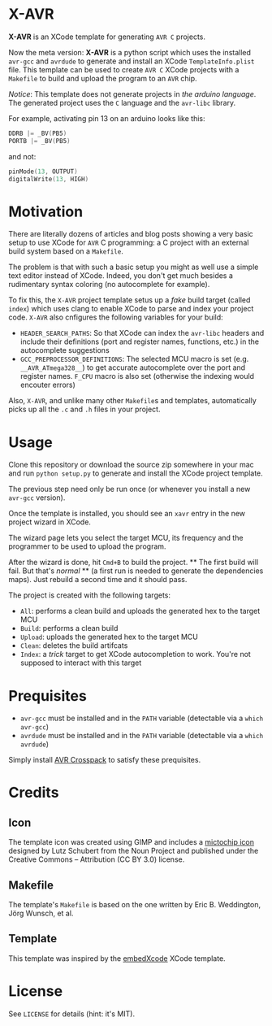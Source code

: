 X-AVR
=====

**X-AVR** is an XCode template for generating `AVR C` projects.

Now the meta version: **X-AVR** is a python script which uses the installed `avr-gcc` and `avrdude` to generate and install an XCode `TemplateInfo.plist` file. This template can be used to create `AVR C` XCode projects with a `Makefile` to build and upload the program to an `AVR` chip.

*Notice*: This template does not generate projects in *the arduino language*. The generated project uses the `C` language and the `avr-libc` library.

For example, activating pin 13 on an arduino looks like this:

```C
DDRB |= _BV(PB5)
PORTB |= _BV(PB5)
```

and not:

```C
pinMode(13, OUTPUT)
digitalWrite(13, HIGH)
```

# Motivation

There are literally dozens of articles and blog posts showing a very basic setup to use XCode for `AVR` C programming: a C project with an external build system based on a `Makefile`.

The problem is that with such a basic setup you might as well use a simple text editor instead of XCode.
Indeed, you don't get much besides a rudimentary syntax coloring (no autocomplete for example).

To fix this, the `X-AVR` project template setus up a *fake* build target (called `index`) which uses clang to enable XCode to parse and index your project code.
`X-AVR` also cnfigures the following variables for your build:
* `HEADER_SEARCH_PATHS`: So that XCode can index the `avr-libc` headers and include their definitions (port and register names, functions, etc.) in the autocomplete suggestions
* `GCC_PREPROCESSOR_DEFINITIONS`: The selected MCU macro is set (e.g. `__AVR_ATmega328__`) to get accurate autocomplete over the port and register names. `F_CPU` macro is also set (otherwise the indexing would encouter errors)

Also, `X-AVR`, and unlike many other `Makefile`s and templates, automatically picks up all the `.c` and `.h` files in your project.

# Usage

Clone this repository or download the source zip somewhere in your mac and run `python setup.py` to generate and install the XCode project template.

The previous step need only be run once (or whenever you install a new `avr-gcc` version).

Once the template is installed, you should see an `xavr` entry in the new project wizard in XCode.

The wizard page lets you select the target MCU, its frequency and the programmer to be used to upload the program.

After the wizard is done, hit `Cmd+B` to build the project.
** The first build will fail. But that's *normal* ** (a first run is needed to generate the dependencies maps).
Just rebuild a second time and it should pass.

The project is created with the following targets:

* `All`: performs a clean build and uploads the generated hex to the target MCU
* `Build`: performs a clean build
* `Upload`: uploads the generated hex to the target MCU
* `Clean`: deletes the build artifcats
* `Index`: a *trick* target to get XCode autocompletion to work. You're not supposed to interact with this target

# Prequisites

* `avr-gcc` must be installed and in the `PATH` variable (detectable via a `which avr-gcc`)
* `avrdude` must be installed and in the `PATH` variable (detectable via a `which avrdude`)

Simply install [AVR Crosspack](http://www.obdev.at/products/crosspack/index.html) to satisfy these prequisites.

# Credits

## Icon

The template icon was created using GIMP and includes a [mictochip icon](http://thenounproject.com/term/microchip/31537/) designed by Lutz Schubert from the Noun Project and published under the Creative Commons – Attribution (CC BY 3.0) license.

## Makefile

The template's `Makefile` is based on the one written by Eric B. Weddington, Jörg Wunsch, et al.

## Template

This template was inspired by the [embedXcode](http://embedxcode.weebly.com/) XCode template.

# License

See `LICENSE` for details (hint: it's MIT).
